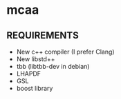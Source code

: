 # mcaa

## REQUIREMENTS

- New c++ compiler (I prefer Clang)
- New libstd++
- tbb (libtbb-dev in debian)
- LHAPDF
- GSL
- boost library
